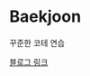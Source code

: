 # Baekjoon
꾸준한 코테 연습

[블로그 링크](https://dekoms-coding.tistory.com/manage/posts/?searchKeyword=%EB%B0%B1%EC%A4%80&searchType=title)
